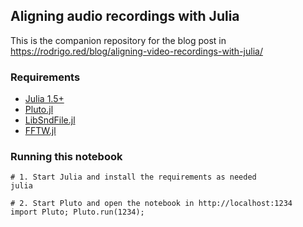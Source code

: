 ## Aligning audio recordings with Julia

This is the companion repository for the blog post in https://rodrigo.red/blog/aligning-video-recordings-with-julia/

### Requirements

- [Julia 1.5+](https://julialang.org/)
- [Pluto.jl](https://github.com/fonsp/Pluto.jl/)
- [LibSndFile.jl](https://github.com/JuliaAudio/LibSndFile.jl)
- [FFTW.jl](https://github.com/JuliaMath/FFTW.jl)

### Running this notebook

```SH
# 1. Start Julia and install the requirements as needed
julia

# 2. Start Pluto and open the notebook in http://localhost:1234
import Pluto; Pluto.run(1234);
```
